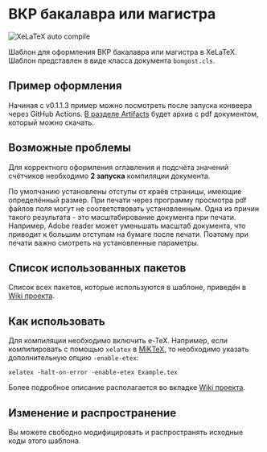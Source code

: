 # ВКР бакалавра или магистра

![XeLaTeX auto compile](https://github.com/KernelA/xelatex-gost-bac/workflows/XeLaTeX%20auto%20compile/badge.svg?branch=master)

Шаблон для оформления ВКР бакалавра или магистра в XeLaTeX. Шаблон представлен в виде класса документа `bomgost.cls`.


## Пример оформления

Начиная c v0.1.1.3 пример можно посмотреть после запуска конвеера через GitHub Actions. [В разделе Artifacts](https://github.com/actions/upload-artifact#where-does-the-upload-go) будет архив с pdf документом, который можно скачать.

## Возможные проблемы

Для корректного оформления оглавления и подсчёта значений счётчиков необходимо **2 запуска** компиляции документа.

По умолчанию установлены отступы от краёв страницы, имеющие определённый размер. При печати через программу просмотра pdf файлов поля могут не соответствовать установленным. Одна из причин такого результата - это масштабирование документа при печати. Например, Adobe reader может уменьшать масштаб документа, что приводит к большим отступам на бумаге после печати. Поэтому при печати важно смотреть на установленные параметры.

## Список использованных пакетов

Список всех пакетов, которые используются в шаблоне, приведён в [Wiki проекта](https://github.com/KernelA/xelatex-gost-bac/wiki).

## Как использовать

Для компиляции необходимо включить e-TeX. Например, если компилировать с помощью `xelatex` в [MiKTeX](https://miktex.org/), то необходимо указать дополнительную опцию `-enable-etex`:
```
xelatex -halt-on-error -enable-etex Example.tex
```

Более подробное описание располагается во вкладке [Wiki проекта](https://github.com/KernelA/xelatex-gost-bac/wiki).

## Изменение и распространение

Вы можете свободно модифицировать и распространять исходные коды этого шаблона.
